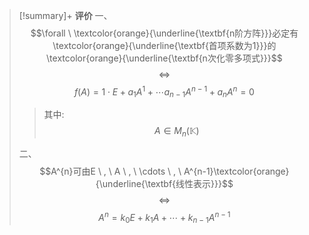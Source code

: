 > [!summary]+ **评价**
>一、
>$$\forall \ \textcolor{orange}{\underline{\textbf{n阶方阵}}}必定有\textcolor{orange}{\underline{\textbf{首项系数为1}}}的\textcolor{orange}{\underline{\textbf{n次化零多项式}}}$$
>$$\quad \Leftrightarrow \quad $$
>$$f(A)=1 \cdot E + a_{1} A^{1} + \cdots a_{n-1}A^{n-1}+ a_{n}A^{n}=0$$  
> > 其中: 
> > $$A \in M_{n}(\mathbb{K})$$
> 
>二、
>$$A^{n}可由E \ , \ A \ , \ \cdots \ , \ A^{n-1}\textcolor{orange}{\underline{\textbf{线性表示}}}$$
>$$\quad \Leftrightarrow \quad $$
>$$A^{n}=k_{0}E+k_{1}A+\cdots+ k_{n-1}A^{n-1}$$
